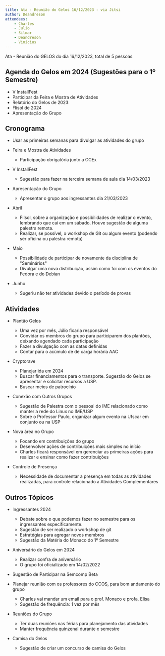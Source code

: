 ```yaml
---
title: Ata - Reunião do Gelos 16/12/2023 - via Jitsi
author: Deandreson
attendees:
    - Charles 
    - Julio
    - Silmar
    - Deandreson
    - Vinicius
---
```


Ata - Reunião do GELOS do dia 16/12/2023, total de 5 pessoas

## Agenda do Gelos em 2024 (Sugestões para o 1º Semestre)
- V InstallFest 
- Participar da Feira e Mostra de Atividades
- Relatório do Gelos de 2023
- Flisol de 2024
- Apresentação do Grupo
  
## Cronograma
- Usar as primeiras semanas para divulgar as atividades do grupo
- Feira e Mostra de Atividades
  - Participação obrigatória junto a CCEx
  
- V InstallFest
  - Sugestão para fazer na terceira semana de aula dia 14/03/2023
  
- Apresentação do Grupo
  - Apresentar o grupo aos ingressantes dia 21/03/2023

- Abril
    - Filsol, sobre a organização e possibilidades de realizar o evento, lembrando que cai em um sábado. Houve sugestão de alguma palestra remota.
    - Realizar, se possível, o workshop de Git ou algum evento (podendo ser oficina ou palestra remota)

- Maio
    - Possibilidade de participar de novamente da disciplina de "Seminários"
    - Divulgar uma nova distribuição, assim como foi com os eventos do Fedora e do Debian
- Junho
    - Sugeriu não ter atividades devido o período de provas
##  Atividades
- Plantão Gelos
    - Uma vez por mês, Júlio ficaria responsável
    - Convidar os membros do grupo para participarem dos plantões, deixando agendado cada participação
    - Fazer a divulgação com as datas definidas
    - Contar para o acúmulo de de carga horária AAC
      
- Cryptorave 
    - Planejar ida em 2024
    - Buscar financiamentos para o transporte. Sugestão do Gelos se apresentar e solicitar recursos a USP.
    - Buscar meios de patrocínio
- Conexão com Outros Grupos
    - Sugestão de Palestra com o pessoal do IME relacionado como manter a rede do Linux no IME/USP
    - Sobre o Professor Paulo, organizar algum evento na Ufscar em conjunto ou na USP

- Nova área no Grupo
    - Focando em contribuições do grupo 
    - Desenvolver ações de contribuições mais simples no início
    - Charles ficará responsável em gerenciar as primeiras ações para realizar e ensinar como fazer contribuições
      
- Controle de Presença 
    - Necessidade de documentar a presença em todas as atividades realizadas, para controle relacionado a Atividades Complementares
## Outros Tópicos

- Ingressantes 2024     
    - Debate sobre o que podemos fazer no semestre para os ingressantes especificamente.
    - Sugestão de ser realizado o workshop de git
    - Estratégias para agregar novos membros
    - Sugestão da Matéria do Monaco do 1º Semestre
- Aniversário do Gelos em 2024
    - Realizar confra de aniversário
    - O grupo foi oficializado em 14/02/2022
- Sugestão de Participar na Semcomp Beta
- Planejar reunião com os professores do CCOS, para bom andamento do grupo
    - Charles vai mandar um email para o prof. Monaco e profa. Elisa
    - Sugestão de frequência: 1 vez por mês
- Reuniões do Grupo
    - Ter duas reuniões nas férias para planejamento das atividades
    - Manter frequência quinzenal durante o semestre

- Camisa do Gelos
    - Sugestão de criar um concurso de camisa do Gelos
